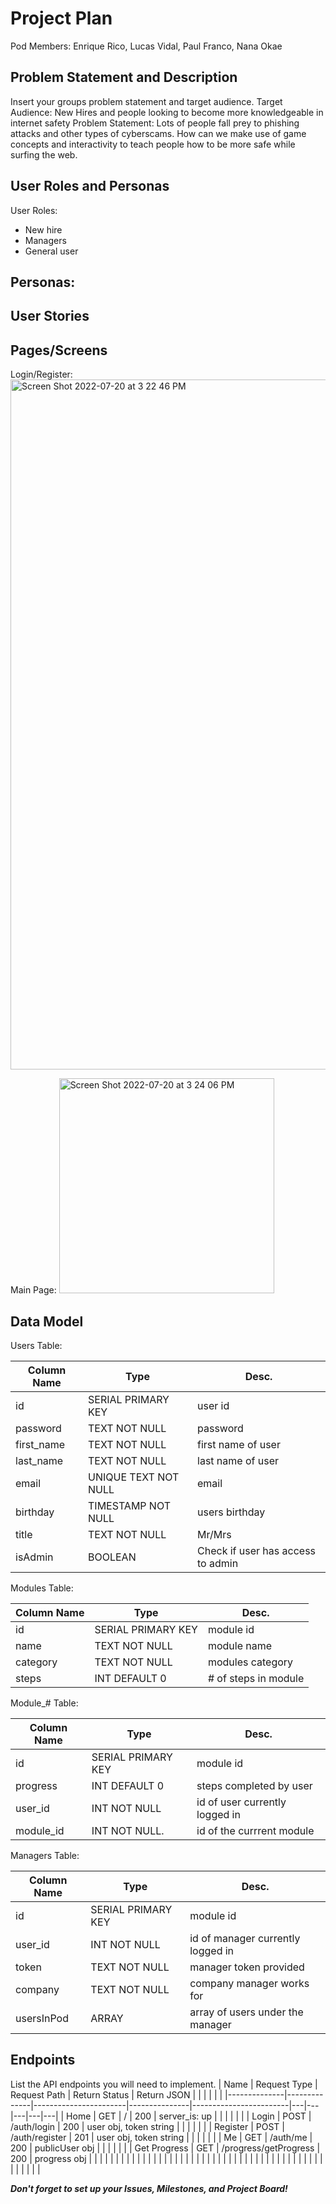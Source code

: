 # Project Plan

Pod Members: Enrique Rico, Lucas Vidal, Paul Franco, Nana Okae

## Problem Statement and Description

Insert your groups problem statement and target audience. Target Audience: New Hires and people looking to become more knowledgeable in internet safety Problem Statement: Lots of people fall prey to phishing attacks and other types of cyberscams. How can we make use of game concepts and interactivity to teach people how to be more safe while surfing the web.

## User Roles and Personas

User Roles:
- New hire
- Managers
- General user

Personas:
- 

## User Stories



## Pages/Screens

Login/Register:
<img width="1104" alt="Screen Shot 2022-07-20 at 3 22 46 PM" src="https://user-images.githubusercontent.com/49778407/180092760-d8484df7-3585-45a4-ab92-7c686728d05f.png">

Main Page:
<img width="344" alt="Screen Shot 2022-07-20 at 3 24 06 PM" src="https://user-images.githubusercontent.com/49778407/180092822-9b338c4f-3827-45fd-ba64-5d6ddac49192.png">


  
  

## Data Model

Users Table:

| Column Name | Type                 | Desc.                             |
|-------------|----------------------|-----------------------------------|
| id          | SERIAL PRIMARY KEY   | user id                           |
| password    | TEXT NOT NULL        | password                          |
| first_name  | TEXT NOT NULL        | first name of user                |
| last_name   | TEXT NOT NULL        | last name of user                 |
| email       | UNIQUE TEXT NOT NULL | email                             |
| birthday    | TIMESTAMP NOT NULL   | users birthday                    |
| title       | TEXT NOT NULL        | Mr/Mrs                            |
| isAdmin     | BOOLEAN              | Check if user has access to admin |

Modules Table:

| Column Name | Type                 | Desc.                             |
|-------------|----------------------|-----------------------------------|
| id          | SERIAL PRIMARY KEY   | module id                         |
| name        | TEXT NOT NULL        | module name                       |
| category    | TEXT NOT NULL        | modules category                  |
| steps       | INT DEFAULT 0        | # of steps in module              |

Module_# Table:

| Column Name | Type                 | Desc.                             |
|-------------|----------------------|-----------------------------------|
| id          | SERIAL PRIMARY KEY   | module id                         |
| progress    | INT DEFAULT 0        | steps completed by user           |
| user_id     | INT NOT NULL         | id of user currently logged in    |
| module_id   | INT NOT NULL.        | id of the currrent module         |

Managers Table:

| Column Name | Type                 | Desc.                             |
|-------------|----------------------|-----------------------------------|
| id          | SERIAL PRIMARY KEY   | module id                         |
| user_id     | INT NOT NULL         | id of manager currently logged in |
| token       | TEXT NOT NULL        | manager token provided            |
| company     | TEXT NOT NULL        | company manager works for         |
| usersInPod  | ARRAY                | array of users under the manager  |



## Endpoints

List the API endpoints you will need to implement.
| Name         | Request Type | Request Path          | Return Status | Return JSON            |   |   |   |   |   |
|--------------|--------------|-----------------------|---------------|------------------------|---|---|---|---|---|
| Home         | GET          | /                     | 200           | server_is: up          |   |   |   |   |   |
| Login        | POST         | /auth/login           | 200           | user obj, token string |   |   |   |   |   |
| Register     | POST         | /auth/register        | 201           | user obj, token string |   |   |   |   |   |
| Me           | GET          | /auth/me              | 200           | publicUser obj         |   |   |   |   |   |
| Get Progress | GET          | /progress/getProgress | 200           | progress obj           |   |   |   |   |   |
|              |              |                       |               |                        |   |   |   |   |   |
|              |              |                       |               |                        |   |   |   |   |   |
|              |              |                       |               |                        |   |   |   |   |   |
|              |              |                       |               |                        |   |   |   |   |   |



***Don't forget to set up your Issues, Milestones, and Project Board!***
